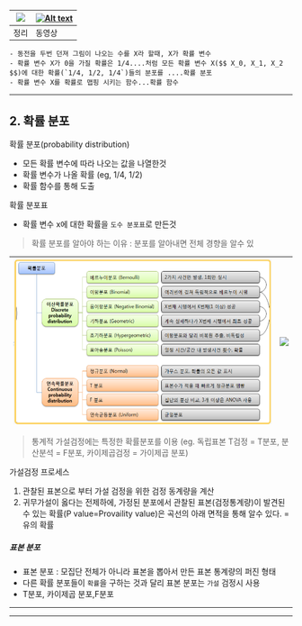 |![](https://i.imgur.com/pkyG0xQ.png)|[![Alt text](https://img.youtube.com/vi/JjX4EPhfUps/0.jpg)](https://www.youtube.com/watch?v=JjX4EPhfUps)|
|-|-|
|정리|동영상|


    - 동전을 두번 던져 그림이 나오는 수를 X라 할때, X가 확률 변수 
    - 확률 변수 X가 0을 가질 확률은 1/4....처럼 모든 확률 변수 X($$ X_0, X_1, X_2 $$)에 대한 확률(`1/4, 1/2, 1/4`)들의 분포를 ....확률 분포 
    - 확률 변수 X를 확률로 맵핑 시키는 함수...확률 함수 


---

## 2. 확률 분포 


확률 분포(probability distribution)
- 모든 확률 변수에 따라 나오는 값을 나열한것 
- 확률 변수가 나올 확률 (eg, 1/4, 1/2)
- 확률 함수를 통해 도출 

확률 분포표
- 확률 변수 x에 대한 확률을 `도수 분포표`로 만든것


> 확률 분포를 알아야 하는 이유 : 분포를 알아내면 전체 경향을 알수 있



|![](/assets/distri.png)|![](http://blog.cloudera.com/wp-content/uploads/2015/12/distribution.png)|
|-|-|


> 통계적 가설검정에는 특정한 확률분포를 이용 (eg. 독립표본 T검정 = T분포, 분산분석 = F분포, 카이제곱검정 = 가이제곱 분포)

가설검정 프로세스
1. 관찰된 표본으로 부터 가설 검정을 위한 검정 동계량을 계산
2. 귀무가설이 옳다는 전제하에, 가정된 분포에서 관찰된 표본(검정통계량)이 발견된 수 있는 확률(P value=Provaility value)은 곡선의 아래 면적을 통해 알수 있다. = 유의 확률

##### 표본 분포
* 표본 분포 : 모집단 전체가 아니라 표본을 뽑아서 만든 표본 통계량의 퍼진 형태
* 다른 확률 분포들이 `확률`을 구하는 것과 달리 표본 분포는 `가설` 검정시 사용
* T분포, 카이제곱 분포,F분포

---


---


